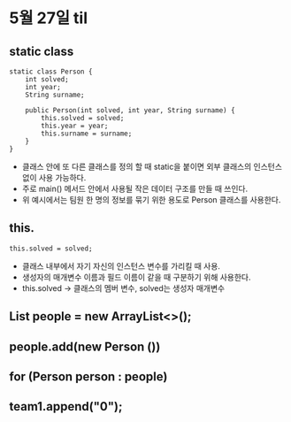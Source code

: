 # 5월 27일 til

## static class 
```
static class Person {
    int solved;
    int year;
    String surname;

    public Person(int solved, int year, String surname) {
        this.solved = solved;
        this.year = year;
        this.surname = surname;
    }
}

```
- 클래스 안에 또 다른 클래스를 정의 할 때 static을 붙이면 외부 클래스의 인스턴스 없이 사용 가능하다.
- 주로 main() 메서드 안에서 사용될 작은 데이터 구조를 만들 때 쓰인다.
- 위 예시에서는 팀원 한 명의 정보를 묶기 위한 용도로 Person 클래스를 사용한다.

## this.
```
this.solved = solved;
```
- 클래스 내부에서 자기 자신의 인스턴스 변수를 가리킬 때 사용.
- 생성자의 매개변수 이름과 필드 이름이 같을 때 구분하기 위해 사용한다. 
- this.solved -> 클래스의 멤버 변수, solved는 생성자 매개변수

## List<Person> people = new ArrayList<>();
## people.add(new Person ())
## for (Person person : people)
## team1.append("0");